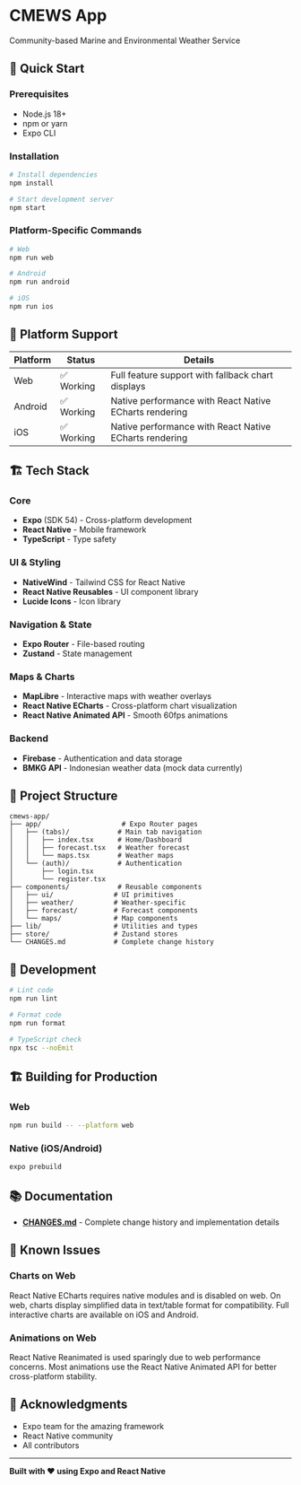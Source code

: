 # CMEWS App

Community-based Marine and Environmental Weather Service

## 🚀 Quick Start

### Prerequisites
- Node.js 18+ 
- npm or yarn
- Expo CLI

### Installation

```bash
# Install dependencies
npm install

# Start development server
npm start
```

### Platform-Specific Commands

```bash
# Web
npm run web

# Android
npm run android

# iOS
npm run ios
```

## 📱 Platform Support

| Platform | Status | Details |
|----------|--------|---------|
| Web | ✅ Working | Full feature support with fallback chart displays |
| Android | ✅ Working | Native performance with React Native ECharts rendering |
| iOS | ✅ Working | Native performance with React Native ECharts rendering |

## 🏗️ Tech Stack

### Core
- **Expo** (SDK 54) - Cross-platform development
- **React Native** - Mobile framework
- **TypeScript** - Type safety

### UI & Styling
- **NativeWind** - Tailwind CSS for React Native
- **React Native Reusables** - UI component library
- **Lucide Icons** - Icon library

### Navigation & State
- **Expo Router** - File-based routing
- **Zustand** - State management

### Maps & Charts
- **MapLibre** - Interactive maps with weather overlays
- **React Native ECharts** - Cross-platform chart visualization
- **React Native Animated API** - Smooth 60fps animations

### Backend
- **Firebase** - Authentication and data storage
- **BMKG API** - Indonesian weather data (mock data currently)

## 📁 Project Structure

```
cmews-app/
├── app/                    # Expo Router pages
│   ├── (tabs)/            # Main tab navigation
│   │   ├── index.tsx      # Home/Dashboard
│   │   ├── forecast.tsx   # Weather forecast
│   │   └── maps.tsx       # Weather maps
│   └── (auth)/            # Authentication
│       ├── login.tsx
│       └── register.tsx
├── components/            # Reusable components
│   ├── ui/               # UI primitives
│   ├── weather/          # Weather-specific
│   ├── forecast/         # Forecast components
│   └── maps/             # Map components
├── lib/                  # Utilities and types
├── store/                # Zustand stores
└── CHANGES.md            # Complete change history
```

## 🧪 Development

```bash
# Lint code
npm run lint

# Format code
npm run format

# TypeScript check
npx tsc --noEmit
```

## 🏗️ Building for Production

### Web
```bash
npm run build -- --platform web
```

### Native (iOS/Android)
```bash
expo prebuild
```

## 📚 Documentation

- **[CHANGES.md](./CHANGES.md)** - Complete change history and implementation details

## 🐛 Known Issues

### Charts on Web
React Native ECharts requires native modules and is disabled on web. On web, charts display simplified data in text/table format for compatibility. Full interactive charts are available on iOS and Android.

### Animations on Web  
React Native Reanimated is used sparingly due to web performance concerns. Most animations use the React Native Animated API for better cross-platform stability.

## 🙏 Acknowledgments

- Expo team for the amazing framework
- React Native community
- All contributors

---

**Built with ❤️ using Expo and React Native**
